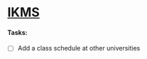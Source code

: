 # [IKMS](https://github.com/darkmoonight/IKMS)

#### **Tasks:**

- [ ] Add a class schedule at other universities